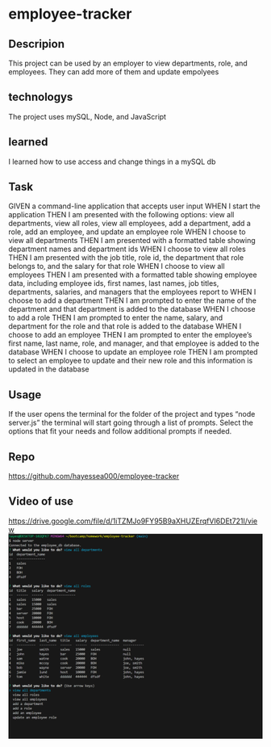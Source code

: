 # employee-tracker

## Descripion

This project can be used by an employer to view departments, role, and employees. They can add more of them and update empolyees

## technologys

The project uses mySQL, Node, and JavaScript

## learned

I learned how to use access and change things in a mySQL db

## Task

GIVEN a command-line application that accepts user input
WHEN I start the application
THEN I am presented with the following options: view all departments, view all roles, view all employees, add a department, add a role, add an employee, and update an employee role
WHEN I choose to view all departments
THEN I am presented with a formatted table showing department names and department ids
WHEN I choose to view all roles
THEN I am presented with the job title, role id, the department that role belongs to, and the salary for that role
WHEN I choose to view all employees
THEN I am presented with a formatted table showing employee data, including employee ids, first names, last names, job titles, departments, salaries, and managers that the employees report to
WHEN I choose to add a department
THEN I am prompted to enter the name of the department and that department is added to the database
WHEN I choose to add a role
THEN I am prompted to enter the name, salary, and department for the role and that role is added to the database
WHEN I choose to add an employee
THEN I am prompted to enter the employee’s first name, last name, role, and manager, and that employee is added to the database
WHEN I choose to update an employee role
THEN I am prompted to select an employee to update and their new role and this information is updated in the database 

## Usage

If the user opens the terminal for the folder of the project and types “node server.js” the terminal will start going through a list of prompts. Select the options that fit your needs and follow additional prompts if needed.

## Repo
https://github.com/hayessea000/employee-tracker

## Video of use
https://drive.google.com/file/d/1iTZMJo9FY95B9aXHUZErqfVI6DEt721I/view
![Here's a screenshot of the readme](./images/Capture.PNG)